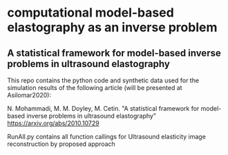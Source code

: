 # computational model-based elastography as an inverse problem
## A statistical framework for model-based inverse problems in ultrasound elastography
This repo contains the python code and synthetic data used for the simulation results of the following article (will be presented at Asilomar2020):

N. Mohammadi, M. M. Doyley, M. Cetin. "A statistical framework for model-based inverse problems in ultrasound elastography"
https://arxiv.org/abs/2010.10729

RunAll.py contains all function callings for Ultrasound elasticity image reconstruction by proposed approach

